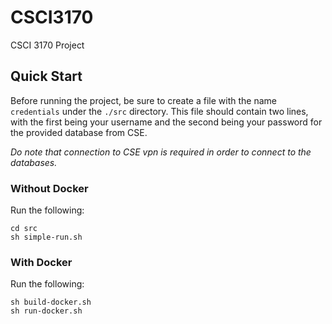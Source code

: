 # CSCI3170

CSCI 3170 Project

## Quick Start

Before running the project, be sure to create a file with the name `credentials` under the `./src` directory. This file should contain two lines, with the first being your username and the second being your password for the provided database from CSE.

_Do note that connection to CSE vpn is required in order to connect to the databases._

### Without Docker

Run the following:

```
cd src
sh simple-run.sh
```

### With Docker

Run the following:

```
sh build-docker.sh
sh run-docker.sh
```
